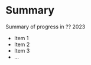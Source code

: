 Summary
===============================

Summary of progress in ?? 2023

- Item 1
- Item 2
- Item 3
- ...